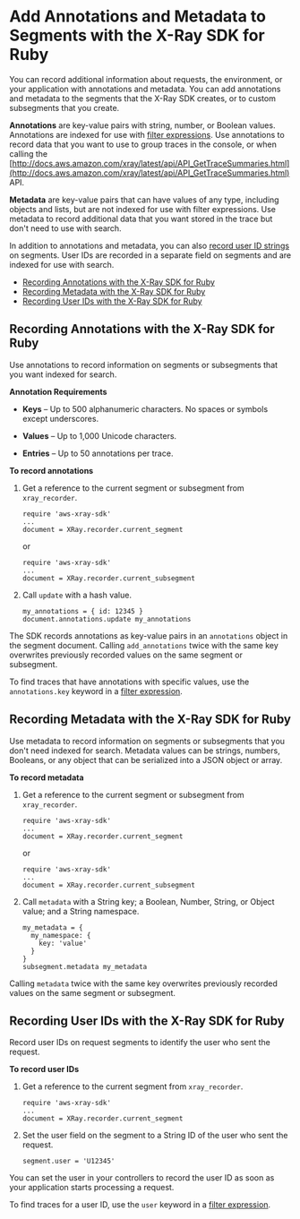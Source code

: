 # Add Annotations and Metadata to Segments with the X\-Ray SDK for Ruby<a name="xray-sdk-ruby-segment"></a>

You can record additional information about requests, the environment, or your application with annotations and metadata\. You can add annotations and metadata to the segments that the X\-Ray SDK creates, or to custom subsegments that you create\.

**Annotations** are key\-value pairs with string, number, or Boolean values\. Annotations are indexed for use with [filter expressions](xray-console-filters.md)\. Use annotations to record data that you want to use to group traces in the console, or when calling the [http://docs.aws.amazon.com/xray/latest/api/API_GetTraceSummaries.html](http://docs.aws.amazon.com/xray/latest/api/API_GetTraceSummaries.html) API\.

**Metadata** are key\-value pairs that can have values of any type, including objects and lists, but are not indexed for use with filter expressions\. Use metadata to record additional data that you want stored in the trace but don't need to use with search\.

In addition to annotations and metadata, you can also [record user ID strings](#xray-sdk-ruby-segment-userid) on segments\. User IDs are recorded in a separate field on segments and are indexed for use with search\.


+ [Recording Annotations with the X\-Ray SDK for Ruby](#xray-sdk-ruby-segment-annotations)
+ [Recording Metadata with the X\-Ray SDK for Ruby](#xray-sdk-ruby-segment-metadata)
+ [Recording User IDs with the X\-Ray SDK for Ruby](#xray-sdk-ruby-segment-userid)

## Recording Annotations with the X\-Ray SDK for Ruby<a name="xray-sdk-ruby-segment-annotations"></a>

Use annotations to record information on segments or subsegments that you want indexed for search\.

**Annotation Requirements**

+ **Keys** – Up to 500 alphanumeric characters\. No spaces or symbols except underscores\.

+ **Values** – Up to 1,000 Unicode characters\.

+ **Entries** – Up to 50 annotations per trace\.

**To record annotations**

1. Get a reference to the current segment or subsegment from `xray_recorder`\.

   ```
   require 'aws-xray-sdk'
   ...
   document = XRay.recorder.current_segment
   ```

   or

   ```
   require 'aws-xray-sdk'
   ...
   document = XRay.recorder.current_subsegment
   ```

1. Call `update` with a hash value\.

   ```
   my_annotations = { id: 12345 }
   document.annotations.update my_annotations
   ```

The SDK records annotations as key\-value pairs in an `annotations` object in the segment document\. Calling `add_annotations` twice with the same key overwrites previously recorded values on the same segment or subsegment\.

To find traces that have annotations with specific values, use the `annotations.key` keyword in a [filter expression](xray-console-filters.md)\.

## Recording Metadata with the X\-Ray SDK for Ruby<a name="xray-sdk-ruby-segment-metadata"></a>

Use metadata to record information on segments or subsegments that you don't need indexed for search\. Metadata values can be strings, numbers, Booleans, or any object that can be serialized into a JSON object or array\.

**To record metadata**

1. Get a reference to the current segment or subsegment from `xray_recorder`\.

   ```
   require 'aws-xray-sdk'
   ...
   document = XRay.recorder.current_segment
   ```

   or

   ```
   require 'aws-xray-sdk'
   ...
   document = XRay.recorder.current_subsegment
   ```

1. Call `metadata` with a String key; a Boolean, Number, String, or Object value; and a String namespace\.

   ```
   my_metadata = {
     my_namespace: {
       key: 'value'
     }
   }
   subsegment.metadata my_metadata
   ```

Calling `metadata` twice with the same key overwrites previously recorded values on the same segment or subsegment\.

## Recording User IDs with the X\-Ray SDK for Ruby<a name="xray-sdk-ruby-segment-userid"></a>

Record user IDs on request segments to identify the user who sent the request\.

**To record user IDs**

1. Get a reference to the current segment from `xray_recorder`\.

   ```
   require 'aws-xray-sdk'
   ...
   document = XRay.recorder.current_segment
   ```

1. Set the user field on the segment to a String ID of the user who sent the request\.

   ```
   segment.user = 'U12345'
   ```

You can set the user in your controllers to record the user ID as soon as your application starts processing a request\.

To find traces for a user ID, use the `user` keyword in a [filter expression](xray-console-filters.md)\.